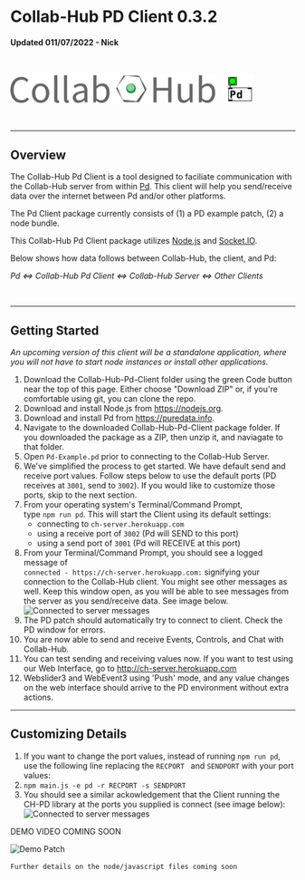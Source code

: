 # Collab-Hub PD Client 0.3.2
#### Updated 011/07/2022 - Nick

<br/>

<img src="./img/CH-Title.png" alt="Collab-Hub Logo" height="50"/> &nbsp; &nbsp; <img src="./img/Pd-Logo.png" alt="Pd Logo" height="50"/>

<br/>

---

## Overview

The Collab-Hub Pd Client is a tool designed to faciliate communication with the Collab-Hub server from within [Pd](https://puredata.info). This client will help you send/receive data over the internet between Pd and/or other platforms.

The Pd Client package currently consists of (1) a PD example patch, (2) a node bundle. 

This Collab-Hub Pd Client package utilizes [Node.js](https://nodejs.org) and [Socket.IO](https://socket.io). 

Below shows how data follows between Collab-Hub, the client, and Pd:

*Pd <=> Collab-Hub Pd Client <=> Collab-Hub Server <=> Other Clients*

<br/>

---

## Getting Started

*An upcoming version of this client will be a standalone application, where you will not have to start node instances or install other applications.*

1. Download the Collab-Hub-Pd-Client folder using the green Code button near the top of this page. Either choose "Download ZIP" or, if you're comfortable using git, you can clone the repo.
2. Download and install Node.js from https://nodejs.org.
3. Download and install Pd from https://puredata.info.
4. Navigate to the downloaded Collab-Hub-Pd-Client package folder. If you downloaded the package as a ZIP, then unzip it, and naviagate to that folder.
5. Open ```Pd-Example.pd``` prior to connecting to the Collab-Hub Server.
6. We've simplified the process to get started. We have default send and receive port values. Follow steps below to use the default ports (PD receives at ```3001```, send to ```3002```). If you would like to customize those ports, skip to the next section.
7. From your operating system's Terminal/Command Prompt, <br/>
type ```npm run pd```. This will start the Client using its default settings: 
   - connecting to ```ch-server.herokuapp.com```
   - using a receive port of ```3002``` (Pd will SEND to this port)
   - using a send port of ```3001``` (Pd will RECEIVE at this port)
8. From your Terminal/Command Prompt, you should see a logged message of <br />
   ``` connected - https://ch-server.herokuapp.com: ```
   signifying your connection to the Collab-Hub client. You might see other messages as well. Keep this window open, as you will be able to see messages from the server as you send/receive data. See image below.
   <img src="./img/for-readme/Pd-Client-Connection.png" alt="Connected to server messages">
9. The PD patch should automatically try to connect to client. Check the PD window for errors.
10. You are now able to send and receive Events, Controls, and Chat with Collab-Hub.
11. You can test sending and receiving values now. If you want to test using our Web Interface, go to http://ch-server.herokuapp.com
12. Webslider3 and WebEvent3 using 'Push' mode, and any value changes on the web interface should arrive to the PD environment without extra actions.  
---
## Customizing Details
1. If you want to change the port values, instead of running ``` npm run pd ```, use the following line replacing the `RECPORT ` and `SENDPORT` with your port values: 
2. `npm main.js -e pd -r RECPORT -s SENDPORT`
3. You should see a similar ackowledgement that the Client running the CH-PD library at the ports you supplied is connect (see image below):
   <img src="./img/for-readme/Pd-Client-Connection.png" alt="Connected to server messages">

DEMO VIDEO COMING SOON

<img src="./img/for-readme/PD-Example.png" alt="Demo Patch" width="500"/>

<br/>

```
Further details on the node/javascript files coming soon
```

